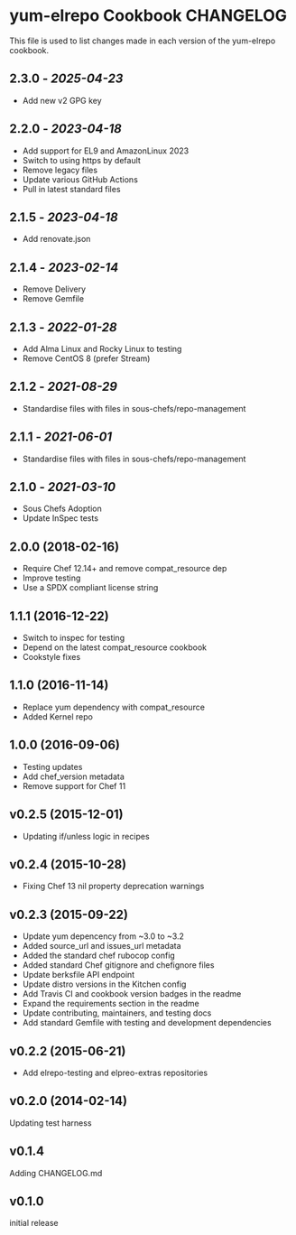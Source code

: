 # yum-elrepo Cookbook CHANGELOG

This file is used to list changes made in each version of the yum-elrepo cookbook.

## 2.3.0 - *2025-04-23*

* Add new v2 GPG key

## 2.2.0 - *2023-04-18*

* Add support for EL9 and AmazonLinux 2023
* Switch to using https by default
* Remove legacy files
* Update various GitHub Actions
* Pull in latest standard files

## 2.1.5 - *2023-04-18*

* Add renovate.json

## 2.1.4 - *2023-02-14*

* Remove Delivery
* Remove Gemfile

## 2.1.3 - *2022-01-28*

* Add Alma Linux and Rocky Linux to testing
* Remove CentOS 8 (prefer Stream)

## 2.1.2 - *2021-08-29*

* Standardise files with files in sous-chefs/repo-management

## 2.1.1 - *2021-06-01*

* Standardise files with files in sous-chefs/repo-management

## 2.1.0 - *2021-03-10*

* Sous Chefs Adoption
* Update InSpec tests

## 2.0.0 (2018-02-16)

* Require Chef 12.14+ and remove compat_resource dep
* Improve testing
* Use a SPDX compliant license string

## 1.1.1 (2016-12-22)

* Switch to inspec for testing
* Depend on the latest compat_resource cookbook
* Cookstyle fixes

## 1.1.0 (2016-11-14)

* Replace yum dependency with compat_resource
* Added Kernel repo

## 1.0.0 (2016-09-06)

* Testing updates
* Add chef_version metadata
* Remove support for Chef 11

## v0.2.5 (2015-12-01)

* Updating if/unless logic in recipes

## v0.2.4 (2015-10-28)

* Fixing Chef 13 nil property deprecation warnings

## v0.2.3 (2015-09-22)

* Update yum depencency from ~3.0 to ~3.2
* Added source_url and issues_url metadata
* Added the standard chef rubocop config
* Added standard Chef gitignore and chefignore files
* Update berksfile API endpoint
* Update distro versions in the Kitchen config
* Add Travis CI and cookbook version badges in the readme
* Expand the requirements section in the readme
* Update contributing, maintainers, and testing docs
* Add standard Gemfile with testing and development dependencies

## v0.2.2 (2015-06-21)

* Add elrepo-testing and elpreo-extras repositories

## v0.2.0 (2014-02-14)

Updating test harness

## v0.1.4

Adding CHANGELOG.md

## v0.1.0

initial release
